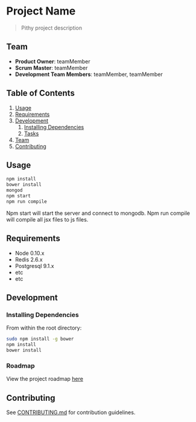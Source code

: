 # Project Name

> Pithy project description

## Team

  - __Product Owner__: teamMember
  - __Scrum Master__: teamMember
  - __Development Team Members__: teamMember, teamMember

## Table of Contents

1. [Usage](#Usage)
1. [Requirements](#requirements)
1. [Development](#development)
    1. [Installing Dependencies](#installing-dependencies)
    1. [Tasks](#tasks)
1. [Team](#team)
1. [Contributing](#contributing)

## Usage

```sh
npm install
bower install
mongod
npm start
npm run compile
```
Npm start will start the server and connect to mongodb. Npm run compile will compile all jsx files to js files. 

## Requirements

- Node 0.10.x
- Redis 2.6.x
- Postgresql 9.1.x
- etc
- etc

## Development

### Installing Dependencies

From within the root directory:

```sh
sudo npm install -g bower
npm install
bower install
```

### Roadmap

View the project roadmap [here](LINK_TO_PROJECT_ISSUES)


## Contributing

See [CONTRIBUTING.md](CONTRIBUTING.md) for contribution guidelines.
